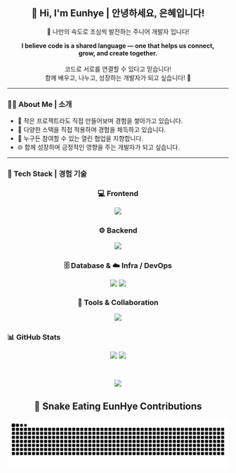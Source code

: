 <!-- 메인 인사 -->
<h2 align="center">👋 Hi, I'm Eunhye | 안녕하세요, 은혜입니다!</h2>
<p align="center">
  🚀 나만의 속도로 조심씩 발전하는 주니어 개발자 입니다! 
</p>
<p align="center">
  <strong>I believe code is a shared language — one that helps us connect,<br>
  grow, and create together.</strong><br><br>
  코드로 서로를 연결할 수 있다고 믿습니다!<br>
  함께 배우고, 나누고, 성장하는 개발자가 되고 싶습니다! 🌱
</p>

---

### 👩‍💻 About Me | 소개

- 🔨 작은 프로젝트라도 직접 만들어보며 경험을 쌓아가고 있습니다.  
- 📘 다양한 스택을 직접 적용하며 경험을 체득하고 있습니다.
- 🤝 누구든 참여할 수 있는 열린 협업을 지향합니다.  
- 🌐 함께 성장하며 긍정적인 영향을 주는 개발자가 되고 싶습니다.  
---

### 🧰 Tech Stack | 경험 기술


<h3 align="center">💻 Frontend</h3>
<p align="center">
  <img src="https://skillicons.dev/icons?i=html,css,js,ts,react,next,tailwind" height="40"/>
</p>

<h3 align="center">⚙️ Backend</h3>
<p align="center">
  <img src="https://skillicons.dev/icons?i=java,spring,nodejs,python,fastapi" height="40"/>
</p>

<h3 align="center">🗄️ Database & ☁️ Infra / DevOps</h3>
<p align="center">
  <!-- skillicons -->
  <img src="https://skillicons.dev/icons?i=mysql,mongodb,docker,git,github,gitlab" height="40"/>
  <img src="https://img.shields.io/badge/Oracle-000000?style=for-the-badge&logo=oracle&logoColor=white" height="40"/>
</p>


<h3 align="center">🎨 Tools & Collaboration</h3>
<p align="center">
  <img src="https://skillicons.dev/icons?i=vscode,figma,notion" height="40"/>
</p>



### 📊 GitHub Stats

<p align="center">
  <img src="https://github-readme-stats.vercel.app/api?username=eeeunhey&show_icons=true&theme=algolia&hide_border=true" height="170"/>
  <img src="https://github-readme-stats.vercel.app/api/top-langs/?username=eeeunhey&layout=compact&theme=algolia&hide_border=true" height="170"/>
</p>

<br/>
<p align="center">
<a href="https://github.com/devxb/gitanimals">

  <a href="https://github.com/devxb/gitanimals">
    <img src="https://render.gitanimals.org/farms/eeeunhey"/>
  </a>
</a>
<p align="center">



<div align="center">

## 🐍 Snake Eating EunHye Contributions

<picture>
  <source media="(prefers-color-scheme: dark)" srcset="https://raw.githubusercontent.com/eeeunhey/eeeunhey/output/github-contribution-grid-snake-dark.svg" />
  <source media="(prefers-color-scheme: light)" srcset="https://raw.githubusercontent.com/eeeunhey/eeeunhey/output/github-contribution-grid-snake.svg" />
  <img alt="github-snake" src="https://raw.githubusercontent.com/eeeunhey/eeeunhey/output/github-contribution-grid-snake.svg" />
</picture>

</div>
